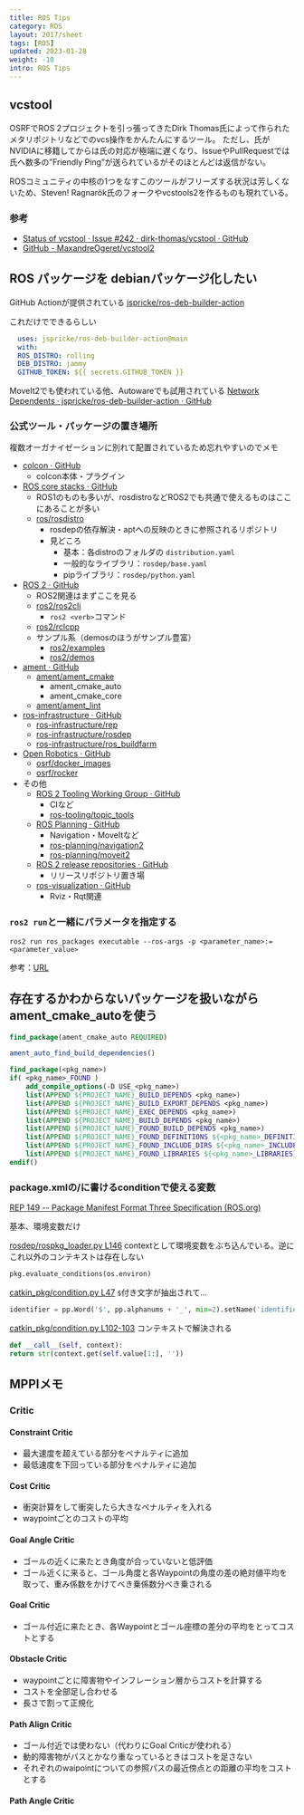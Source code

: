 ```yaml
---
title: ROS Tips
category: ROS
layout: 2017/sheet
tags: [ROS]
updated: 2023-01-28
weight: -10
intro: ROS Tips
---
```


## vcstool

 OSRFでROS 2プロジェクトを引っ張ってきたDirk Thomas氏によって作られたメタリポジトリなどでのvcs操作をかんたんにするツール。
  ただし、氏がNVIDIAに移籍してからは氏の対応が極端に遅くなり、IssueやPullRequestでは氏へ数多の”Friendly Ping”が送られているがそのほとんどは返信がない。

  ROSコミュニティの中核の1つをなすこのツールがフリーズする状況は芳しくないため、Steven! Ragnarök氏のフォークやvcstools2を作るものも現れている。

### 参考

<!-- cspell:ignore MaxandreOgeret -->

- [Status of vcstool · Issue #242 · dirk-thomas/vcstool · GitHub](https://github.com/dirk-thomas/vcstool/issues/242)  
- [GitHub - MaxandreOgeret/vcstool2](https://github.com/MaxandreOgeret/vcstool2/)

## ROS パッケージを debianパッケージ化したい

  GitHub Actionが提供されている
  [jspricke/ros-deb-builder-action](https://github.com/jspricke/ros-deb-builder-action)

  これだけでできるらしい

```yaml
  uses: jspricke/ros-deb-builder-action@main
  with:
  ROS_DISTRO: rolling
  DEB_DISTRO: jammy
  GITHUB_TOKEN: ${{ secrets.GITHUB_TOKEN }}
```

<!-- cspell:ignore jspricke -->

  MoveIt2でも使われている他、Autowareでも試用されている
  [Network Dependents · jspricke/ros-deb-builder-action · GitHub](https://github.com/jspricke/ros-deb-builder-action/network/dependents)

### 公式ツール・パッケージの置き場所

  複数オーガナイゼーションに別れて配置されているため忘れやすいのでメモ

- [colcon · GitHub](https://github.com/colcon)
  - colcon本体・プラグイン
- [ROS core stacks · GitHub](https://github.com/ros)
  - ROS1のものも多いが、rosdistroなどROS2でも共通で使えるものはここにあることが多い
  - [ros/rosdistro](https://github.com/ros/rosdistro)
    - rosdepの依存解決・aptへの反映のときに参照されるリポジトリ
    - 見どころ
      - 基本：各distroのフォルダの `distribution.yaml`
      - 一般的なライブラリ：`rosdep/base.yaml`
      - pipライブラリ：`rosdep/python.yaml`
- [ROS 2 · GitHub](https://github.com/ros2)
  - ROS2関連はまずここを見る
  - [ros2/ros2cli](https://github.com/ros2/ros2cli)
    - `ros2 <verb>`コマンド
  - [ros2/rclcpp](https://github.com/ros2/rclcpp)
  - サンプル系（demosのほうがサンプル豊富）
    - [ros2/examples](https://github.com/ros2/examples)
    - [ros2/demos](https://github.com/ros2/demos)
- [ament · GitHub](https://github.com/ament)
  - [ament/ament\_cmake](https://github.com/ament/ament_cmake)
    - ament_cmake_auto
    - ament_cmake_core
  - [ament/ament\_lint](https://github.com/ament/ament_lint)
- [ros-infrastructure · GitHub](https://github.com/ros-infrastructure)
  - [ros-infrastructure/rep](https://github.com/ros-infrastructure/rep)
  - [ros-infrastructure/rosdep](https://github.com/ros-infrastructure/rosdep)
  - [ros-infrastructure/ros\_buildfarm](https://github.com/ros-infrastructure/ros_buildfarm)
- [Open Robotics · GitHub](https://github.com/osrf)
  - [osrf/docker\_images](https://github.com/osrf/docker_images)
  - [osrf/rocker](https://github.com/osrf/rocker)
- その他
  - [ROS 2 Tooling Working Group · GitHub](https://github.com/ros-tooling)
    - CIなど
    - [ros-tooling/topic\_tools](https://github.com/ros-tooling/topic_tools)
  - [ROS Planning · GitHub](https://github.com/ros-planning)
    - Navigation・MoveItなど
    - [ros-planning/navigation2](https://github.com/ros-planning/navigation2)
    - [ros-planning/moveit2](https://github.com/ros-planning/moveit2)
  - [ROS 2 release repositories · GitHub](https://github.com/ros2-gbp)
    - リリースリポジトリ置き場
  - [ros-visualization · GitHub](https://github.com/ros-visualization)
    - Rviz・Rqt関連

### `ros2 run`と一緒にパラメータを指定する

```shell
ros2 run ros_packages executable --ros-args -p <parameter_name>:=<parameter_value>
```

  参考：[URL](https://docs.ros.org/en/galactic/How-To-Guides/Node-arguments.html#setting-parameters-directly-from-the-command-line)

## 存在するかわからないパッケージを扱いながらament_cmake_autoを使う

```cmake
find_package(ament_cmake_auto REQUIRED)  

ament_auto_find_build_dependencies()  

find_package(<pkg_name>)  
if( <pkg_name>_FOUND )  
    add_compile_options(-D USE_<pkg_name>)  
    list(APPEND ${PROJECT_NAME}_BUILD_DEPENDS <pkg_name>)  
    list(APPEND ${PROJECT_NAME}_BUILD_EXPORT_DEPENDS <pkg_name>)  
    list(APPEND ${PROJECT_NAME}_EXEC_DEPENDS <pkg_name>)  
    list(APPEND ${PROJECT_NAME}_BUILD_DEPENDS <pkg_name>)  
    list(APPEND ${PROJECT_NAME}_FOUND_BUILD_DEPENDS <pkg_name>)  
    list(APPEND ${PROJECT_NAME}_FOUND_DEFINITIONS ${<pkg_name>_DEFINITIONS})  
    list(APPEND ${PROJECT_NAME}_FOUND_INCLUDE_DIRS ${<pkg_name>_INCLUDE_DIRS})  
    list(APPEND ${PROJECT_NAME}_FOUND_LIBRARIES ${<pkg_name>_LIBRARIES})  
endif()
```

### package.xmlの/<depend/>に書けるconditionで使える変数

[REP 149 -- Package Manifest Format Three Specification (ROS.org)](https://www.ros.org/reps/rep-0149.html#build-depend-multiple:~:text=condition%3D%22CONDITION_EXPRESSION%22,1%22%3Eroscpp%3C/depend%3E)

基本、環境変数だけ

[rosdep/rospkg_loader.py L146](https://github.com/ros-infrastructure/rosdep/blob/master/src/rosdep2/rospkg_loader.py#L146)
contextとして環境変数をぶち込んでいる。逆にこれ以外のコンテキストは存在しない

```python
pkg.evaluate_conditions(os.environ)
```

[catkin\_pkg/condition.py L47](https://github.com/ros-infrastructure/catkin_pkg/blob/master/src/catkin_pkg/condition.py#L47)
`$`付き文字が抽出されて…

<!-- cspell:ignore alphanums -->

```python
identifier = pp.Word('$', pp.alphanums + '_', min=2).setName('identifier')
```

[catkin\_pkg/condition.py L102-103](https://github.com/ros-infrastructure/catkin_pkg/blob/master/src/catkin_pkg/condition.py#L102-L103)
コンテキストで解決される

```python
def __call__(self, context):
return str(context.get(self.value[1:], ''))
```

## MPPIメモ

### **Critic**

#### Constraint Critic

- 最大速度を超えている部分をペナルティに追加
- 最低速度を下回っている部分をペナルティに追加

#### Cost Critic

- 衝突計算をして衝突したら大きなペナルティを入れる
- waypointごとのコストの平均

#### Goal Angle Critic

- ゴールの近くに来たとき角度が合っていないと低評価
- ゴール近くに来ると、ゴール角度と各Waypointの角度の差の絶対値平均を取って、重み係数をかけてべき乗係数分べき乗される

#### Goal Critic

- ゴール付近に来たとき、各Waypointとゴール座標の差分の平均をとってコストとする

#### Obstacle Critic

- waypointごとに障害物やインフレーション層からコストを計算する
- コストを全部足し合わせる
- 長さで割って正規化

#### Path Align Critic

- ゴール付近では使わない（代わりにGoal Criticが使われる）
- 動的障害物がパスとかなり重なっているときはコストを足さない
- それぞれのwaipointについての参照パスの最近傍点との距離の平均をコストとする

#### Path Angle Critic
